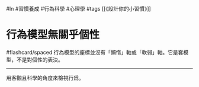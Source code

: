 #ln #習慣養成 #行為科學 #心理學 #tags
[[《設計你的小習慣》]]

# 行為模型無關乎個性

#flashcard/spaced 
行為模型的座標並沒有「懶惰」軸或「軟弱」軸。它是套模型，不是對個性的表決。

---

用客觀且科學的角度來檢視行爲。
